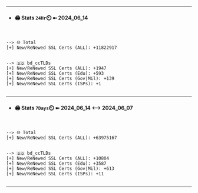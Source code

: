 

---
- #### 🖨️ **Stats** `24Hr`⏲️ ➼ 2024_06_14
```console


--> 🌐 Total
[+] New/ReNewed SSL Certs (ALL): +11822917


--> 🇧🇩 bd_ccTLDs
[+] New/ReNewed SSL Certs (ALL): +1947
[+] New/ReNewed SSL Certs (Edu): +593
[+] New/ReNewed SSL Certs (Gov|Mil): +139
[+] New/ReNewed SSL Certs (ISPs): +1


```

---
- #### 🖨️ **Stats** `7Days`⏲️ ➼ 2024_06_14 <--> 2024_06_07
```console


--> 🌐 Total
[+] New/ReNewed SSL Certs (ALL): +63975167


--> 🇧🇩 bd_ccTLDs
[+] New/ReNewed SSL Certs (ALL): +10804
[+] New/ReNewed SSL Certs (Edu): +3587
[+] New/ReNewed SSL Certs (Gov|Mil): +613
[+] New/ReNewed SSL Certs (ISPs): +11


```

---

